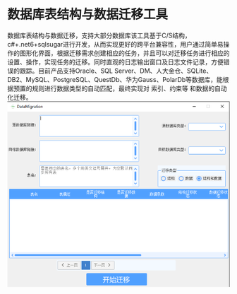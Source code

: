 # 数据库表结构与数据迁移工具
数据库表结构与数据迁移，支持大部分数据库该工具基于C/S结构，c#+.net6+sqlsugar进行开发，从而实现更好的跨平台兼容性，用户通过简单易操作的图形化界面，根据迁移需求创建相应的任务，并且可以对迁移任务进行相应的设置、操作，实现任务的迁移。同时直观的日志输出窗口及日志文件记录，方便错误的跟踪。目前产品支持Oracle、SQL Server、DM、人大金仓、SQLite、DB2、MySQL、PostgreSQL、QuestDb、华为Gauss、PolarDb等数据库，能根据预置的规则进行数据类型的自动匹配，最终实现对 索引、约束等 和数据的自动化迁移。
![输入图片说明](Src/Icons/1.png)